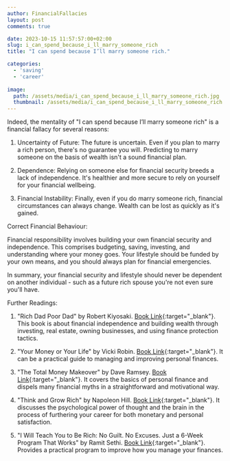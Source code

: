 ```yaml
---
author: FinancialFallacies
layout: post
comments: true

date: 2023-10-15 11:57:57:00+02:00  
slug: i_can_spend_because_i_ll_marry_someone_rich
title: "I can spend because I’ll marry someone rich."

categories:
  - 'saving'
  - 'career'
  
image:
  path: /assets/media/i_can_spend_because_i_ll_marry_someone_rich.jpg
  thumbnail: /assets/media/i_can_spend_because_i_ll_marry_someone_rich.jpg
---
```


Indeed, the mentality of "I can spend because I’ll marry someone rich" is a financial fallacy for several reasons:

1. Uncertainty of Future: The future is uncertain. Even if you plan to marry a rich person, there's no guarantee you will. Predicting to marry someone on the basis of wealth isn't a sound financial plan. 

2. Dependence: Relying on someone else for financial security breeds a lack of independence. It's healthier and more secure to rely on yourself for your financial wellbeing.

3. Financial Instability: Finally, even if you do marry someone rich, financial circumstances can always change. Wealth can be lost as quickly as it's gained.

Correct Financial Behaviour:

Financial responsibility involves building your own financial security and independence. This comprises budgeting, saving, investing, and understanding where your money goes. Your lifestyle should be funded by your own means, and you should always plan for financial emergencies. 

In summary, your financial security and lifestyle should never be dependent on another individual - such as a future rich spouse you're not even sure you'll have.

Further Readings:

1. "Rich Dad Poor Dad" by Robert Kiyosaki. [Book Link](https://www.amazon.com/Rich-Dad-Poor-Teach-Middle/dp/1612680194/ref=nosim?tag=financialfall-20){:target="_blank"}.
This book is about financial independence and building wealth through investing, real estate, owning businesses, and using finance protection tactics.

2. "Your Money or Your Life" by Vicki Robin. [Book Link](https://www.amazon.com/Your-Money-Life-Transforming-Relationship/dp/0143115766/ref=nosim?tag=financialfall-20){:target="_blank"}.
It can be a practical guide to managing and improving personal finances.

3. "The Total Money Makeover" by Dave Ramsey. [Book Link](https://www.amazon.com/Total-Money-Makeover-Classic-Financial/dp/1595555277/ref=nosim?tag=financialfall-20){:target="_blank"}.
It covers the basics of personal finance and dispels many financial myths in a straightforward and motivational way.

4. "Think and Grow Rich" by Napoleon Hill. [Book Link](https://www.amazon.com/Think-Grow-Rich-Landmark-Bestseller/dp/1585424331/ref=nosim?tag=financialfall-20){:target="_blank"}.
It discusses the psychological power of thought and the brain in the process of furthering your career for both monetary and personal satisfaction.
  
5. "I Will Teach You to Be Rich: No Guilt. No Excuses. Just a 6-Week Program That Works" by Ramit Sethi. [Book Link](https://www.amazon.com/Will-Teach-You-Rich-Second/dp/1523505745/ref=nosim?tag=financialfall-20){:target="_blank"}.
Provides a practical program to improve how you manage your finances.